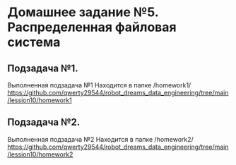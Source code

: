 # **Домашнее задание №5. Распределенная файловая система**

## Подзадача №1.

Выполненная подзадача №1 Находится в папке /homework1/  
https://github.com/qwerty29544/robot_dreams_data_engineering/tree/main/lession10/homework1

## Подзадача №2.

Выполненная подзадача №2 Находится в папке /homework2/  
https://github.com/qwerty29544/robot_dreams_data_engineering/tree/main/lession10/homework2
